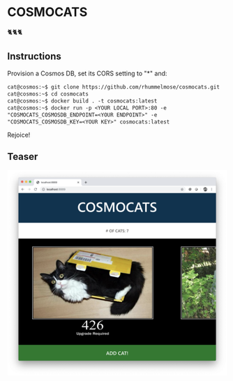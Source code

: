 # COSMOCATS
🐈🐈🐈
## Instructions
Provision a Cosmos DB, set its CORS setting to "*" and:
```console
cat@cosmos:~$ git clone https://github.com/rhummelmose/cosmocats.git
cat@cosmos:~$ cd cosmocats
cat@cosmos:~$ docker build . -t cosmocats:latest
cat@cosmos:~$ docker run -p <YOUR LOCAL PORT>:80 -e "COSMOCATS_COSMOSDB_ENDPOINT=<YOUR ENDPOINT>" -e "COSMOCATS_COSMOSDB_KEY=<YOUR KEY>" cosmocats:latest
```
Rejoice!
## Teaser
![Screenshot](https://raw.githubusercontent.com/rhummelmose/cosmocats/master/resources/screenshot.png)
